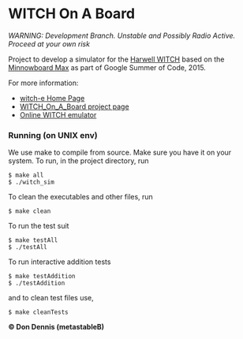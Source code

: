 

# WITCH On A Board

*WARNING: Development Branch. Unstable and Possibly Radio Active. Proceed at your own risk*

Project to develop a simulator for the [Harwell WITCH](http://en.wikipedia.org/wiki/Harwell_computer) based on the [Minnowboard Max](http://www.minnowboard.org/meet-minnowboard-max/)  as part of Google Summer of Code, 2015.

For more information:

* [witch-e Home Page](http://witch-e.org/Main_Page)
* [WITCH\_On\_A\_Board project page](http://witch-e.org/Witch_On_A_Board)
* [Online WITCH emulator](http://emulator.witch-e.org/)

### Running  (on UNIX env)
We use make to compile from source. Make sure you have it on your system. To run, in the project directory, run

    $ make all
    $ ./witch_sim

To clean the executables and other files, run

    $ make clean

To run the test suit

    $ make testAll
    $ ./testAll

To run interactive addition tests

    $ make testAddition
    $ ./testAddition

and to clean test files use,

    $ make cleanTests

**&copy; Don Dennis (metastableB)**
